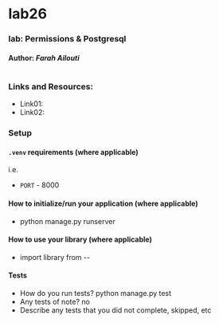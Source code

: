 # lab26

### lab: Permissions & Postgresql

#### Author: *****Farah Ailouti*****

#
### Links and Resources:

- Link01:
- Link02:

### Setup

#### `.venv` requirements (where applicable)

i.e.

- `PORT` - 8000

#### How to initialize/run your application (where applicable)

- python manage.py runserver

#### How to use your library (where applicable)
- import library from --
#### Tests

- How do you run tests? python manage.py test
- Any tests of note? no
- Describe any tests that you did not complete, skipped, etc 
